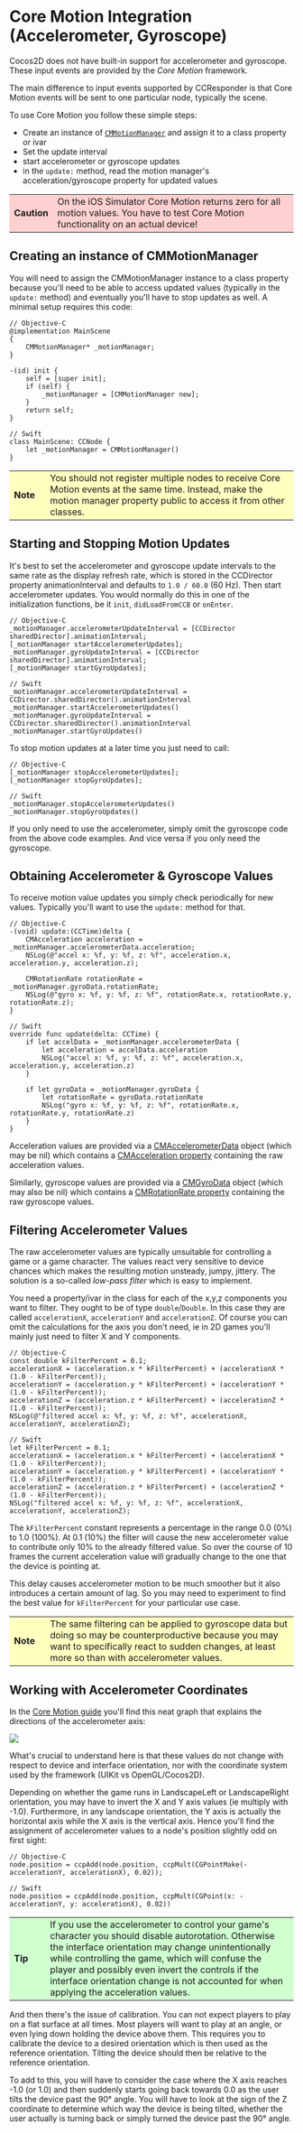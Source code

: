 # Core Motion Integration (Accelerometer, Gyroscope)

Cocos2D does not have built-in support for accelerometer and gyroscope. These input events are provided by the *Core Motion* framework.

The main difference to input events supported by CCResponder is that Core Motion events will be sent to one particular node, typically the scene. 

To use Core Motion you follow these simple steps:

- Create an instance of [`CMMotionManager`](https://developer.apple.com/library/ios/documentation/CoreMotion/Reference/CMMotionManager_Class/) and assign it to a class property or ivar
- Set the update interval
- start accelerometer or gyroscope updates
- in the `update:` method, read the motion manager's acceleration/gyroscope property for updated values

<table border="0"><tr><td width="48px" bgcolor="#ffd0d0"><strong>Caution</strong></td><td bgcolor="#ffd0d0">
On the iOS Simulator Core Motion returns zero for all motion values. You have to test Core Motion functionality on an actual device!
</td></tr></table>

## Creating an instance of CMMotionManager

You will need to assign the CMMotionManager instance to a class property because you'll need to be able to access updated values (typically in the `update:` method) and eventually you'll have to stop updates as well. A minimal setup requires this code:

	// Objective-C
	@implementation MainScene
	{
	    CMMotionManager* _motionManager;
	}

	-(id) init {
		self = [super init];
		if (self) {
			_motionManager = [CMMotionManager new];
		}
		return self;
	}

	// Swift
	class MainScene: CCNode {
    	let _motionManager = CMMotionManager()
	}
	
<table border="0"><tr><td width="48px" bgcolor="#ffffc0"><strong>Note</strong></td><td bgcolor="#ffffc0">
You should not register multiple nodes to receive Core Motion events at the same time. Instead, make the motion manager property public to access it from other classes.
</td></tr></table>

## Starting and Stopping Motion Updates

It's best to set the accelerometer and gyroscope update intervals to the same rate as the display refresh rate, which is stored in the CCDirector property animationInterval and defaults to `1.0 / 60.0` (60 Hz). Then start accelerometer updates. You would normally do this in one of the initialization functions, be it `init`, `didLoadFromCCB` or `onEnter`.

	// Objective-C
    _motionManager.accelerometerUpdateInterval = [CCDirector sharedDirector].animationInterval;
    [_motionManager startAccelerometerUpdates];
    _motionManager.gyroUpdateInterval = [CCDirector sharedDirector].animationInterval;
    [_motionManager startGyroUpdates];

	// Swift
    _motionManager.accelerometerUpdateInterval = CCDirector.sharedDirector().animationInterval
    _motionManager.startAccelerometerUpdates()
    _motionManager.gyroUpdateInterval = CCDirector.sharedDirector().animationInterval
    _motionManager.startGyroUpdates()

To stop motion updates at a later time you just need to call:

	// Objective-C
    [_motionManager stopAccelerometerUpdates];
    [_motionManager stopGyroUpdates];

	// Swift
    _motionManager.stopAccelerometerUpdates()
    _motionManager.stopGyroUpdates()

If you only need to use the accelerometer, simply omit the gyroscope code from the above code examples. And vice versa if you only need the gyroscope.

## Obtaining Accelerometer & Gyroscope Values

To receive motion value updates you simply check periodically for new values. Typically you'll want to use the `update:` method for that.

	// Objective-C
	-(void) update:(CCTime)delta {
	    CMAcceleration acceleration = _motionManager.accelerometerData.acceleration;
    	NSLog(@"accel x: %f, y: %f, z: %f", acceleration.x, acceleration.y, acceleration.z);
    	
	    CMRotationRate rotationRate = _motionManager.gyroData.rotationRate;
	    NSLog(@"gyro x: %f, y: %f, z: %f", rotationRate.x, rotationRate.y, rotationRate.z);
	}

	// Swift
    override func update(delta: CCTime) {
        if let accelData = _motionManager.accelerometerData {
            let acceleration = accelData.acceleration
            NSLog("accel x: %f, y: %f, z: %f", acceleration.x, acceleration.y, acceleration.z)
        }
        
        if let gyroData = _motionManager.gyroData {
            let rotationRate = gyroData.rotationRate
            NSLog("gyro x: %f, y: %f, z: %f", rotationRate.x, rotationRate.y, rotationRate.z)
        }
    }

Acceleration values are provided via a [CMAccelerometerData](https://developer.apple.com/library/ios/documentation/CoreMotion/Reference/CMAccelerometerData_Class/index.html) object (which may be nil) which contains a [CMAcceleration property](https://developer.apple.com/library/ios/documentation/CoreMotion/Reference/CMAccelerometerData_Class/index.html#//apple_ref/c/tdef/CMAcceleration) containing the raw acceleration values.

Similarly, gyroscope values are provided via a [CMGyroData](https://developer.apple.com/library/ios/documentation/CoreMotion/Reference/CMGyroData_Class/index.html) object (which may also be nil) which contains a [CMRotationRate property](https://developer.apple.com/library/ios/documentation/CoreMotion/Reference/CMGyroData_Class/index.html#//apple_ref/c/tdef/CMRotationRate) containing the raw gyroscope values.

## Filtering Accelerometer Values

The raw accelerometer values are typically unsuitable for controlling a game or a game character. The values react very sensitive to device chances which makes the resulting motion unsteady, jumpy, jittery. The solution is a so-called *low-pass filter* which is easy to implement.

You need a property/ivar in the class for each of the x,y,z components you want to filter. They ought to be of type `double`/`Double`. In this case they are called `accelerationX`, `accelerationY` and `accelerationZ`. Of course you can omit the calculations for the axis you don't need, ie in 2D games you'll mainly just need to filter X and Y components.

	// Objective-C
    const double kFilterPercent = 0.1;
    accelerationX = (acceleration.x * kFilterPercent) + (accelerationX * (1.0 - kFilterPercent));
    accelerationY = (acceleration.y * kFilterPercent) + (accelerationY * (1.0 - kFilterPercent));
    accelerationZ = (acceleration.z * kFilterPercent) + (accelerationZ * (1.0 - kFilterPercent));
    NSLog(@"filtered accel x: %f, y: %f, z: %f", accelerationX, accelerationY, accelerationZ);

	// Swift
    let kFilterPercent = 0.1;
    accelerationX = (acceleration.x * kFilterPercent) + (accelerationX * (1.0 - kFilterPercent));
    accelerationY = (acceleration.y * kFilterPercent) + (accelerationY * (1.0 - kFilterPercent));
    accelerationZ = (acceleration.z * kFilterPercent) + (accelerationZ * (1.0 - kFilterPercent));
    NSLog("filtered accel x: %f, y: %f, z: %f", accelerationX, accelerationY, accelerationZ);

The `kFilterPercent` constant represents a percentage in the range 0.0 (0%) to 1.0 (100%). At 0.1 (10%) the filter will cause the new accelerometer value to contribute only 10% to the already filtered value. So over the course of 10 frames the current acceleration value will gradually change to the one that the device is pointing at. 

This delay causes accelerometer motion to be much smoother but it also introduces a certain amount of lag. So you may need to experiment to find the best value for `kFilterPercent` for your particular use case.

<table border="0"><tr><td width="48px" bgcolor="#ffffc0"><strong>Note</strong></td><td bgcolor="#ffffc0">
The same filtering can be applied to gyroscope data but doing so may be counterproductive because you may want to specifically react to sudden changes, at least more so than with accelerometer values.
</td></tr></table>

## Working with Accelerometer Coordinates

In the [Core Motion guide](https://developer.apple.com/library/ios/documentation/EventHandling/Conceptual/EventHandlingiPhoneOS/motion_event_basics/motion_event_basics.html#//apple_ref/doc/uid/TP40009541-CH6-SW4) you'll find this neat graph that explains the directions of the accelerometer axis:

![](acceleration_axes_2x.png)

What's crucial to understand here is that these values do not change with respect to device and interface orientation, nor with the coordinate system used by the framework (UIKit vs OpenGL/Cocos2D). 

Depending on whether the game runs in LandscapeLeft or LandscapeRight orientation, you may have to invert the X and Y axis values (ie multiply with -1.0). Furthermore, in any landscape orientation, the Y axis is actually the horizontal axis while the X axis is the vertical axis. Hence you'll find the assignment of accelerometer values to a node's position slightly odd on first sight:

	// Objective-C
    node.position = ccpAdd(node.position, ccpMult(CGPointMake(-accelerationY, accelerationX), 0.02));

	// Swift
    node.position = ccpAdd(node.position, ccpMult(CGPoint(x: -accelerationY, y: accelerationX), 0.02))

<table border="0"><tr><td width="48px" bgcolor="#d0ffd0"><strong>Tip</strong></td><td bgcolor="#d0ffd0">
If you use the accelerometer to control your game's character you should disable autorotation. Otherwise the interface orientation may change unintentionally while controlling the game, which will confuse the player and possibly even invert the controls if the interface orientation change is not accounted for when applying the acceleration values.
</td></tr></table>

And then there's the issue of calibration. You can not expect players to play on a flat surface at all times. Most players will want to play at an angle, or even lying down holding the device above them. This requires you to calibrate the device to a desired orientation which is then used as the reference orientation. Tilting the device should then be relative to the reference orientation.

To add to this, you will have to consider the case where the X axis reaches -1.0 (or 1.0) and then suddenly starts going back towards 0.0 as the user tilts the device past the 90° angle. You will have to look at the sign of the Z coordinate to determine which way the device is being tilted, whether the user actually is turning back or simply turned the device past the 90° angle.
